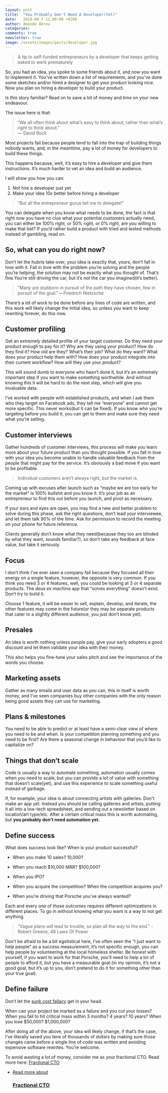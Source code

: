 ```yaml
---
layout: post
title:  "You Probably Don't Need A Developer(Yet)"
date:   2018-09-7 11:00:00 +0200
author: Amando Abreu
categories:
comments: true
newsletter: true
image: /assets/images/posts/developer.jpg
---
```


> A tip to self-funded entrepreneurs by a developer that keeps getting asked to work prematurely

<!--more-->

So, you had an idea, you spoke to some friends about it, and now you want to implement it. You’ve written down a list of requirements, and you’ve done some sketches and/or hired a designer to get your product looking nice. Now you plan on hiring a developer to build your product.

Is this story familiar? Read on to save a lot of money and time on your new endeavour.

The issue here is that:


>“We all often think about what’s easy to think about, rather than what’s right to think about.”   
― David Rock

Most projects fail because people tend to fall into the trap of building things nobody wants, and, in the meantime, pay a lot of money for developers to build these things.

This happens because, well, it’s easy to hire a developer and give them instructions. It’s much harder to vet an idea and build an audience.

I will show you how you can:

1. Not hire a developer just yet
2. Make your idea 10x better before hiring a developer

> “But all the entrepreneur gurus tell me to delegate!”

You can delegate when you know what needs to be done, the fact is that right now you have no clue what your potential customers actually need, you can either be 100% right, or 50% right, or 0% right, are you willing to make that bet? If you’d rather build a product with tried and tested methods instead of gambling, read on.

## So, what can you do right now?

Don’t let the hubris take over, your idea is exactly that, yours, don’t fall in love with it. Fall in love with the problem you’re solving and the people you’re helping, the solution may not be exactly what you thought of. That’s fine.You’re still driving the car, but it’s not the car you imagined(it’s better).

> “Many are stubborn in pursuit of the path they have chosen, few in pursuit of the goal.” — Friedrich Nietzsche

There’s a lot of work to be done before any lines of code are written, and this work will likely change the initial idea, so unless you want to keep rewriting forever, do this now.

## Customer profiling

Get an extremely detailed profile of your target customer. Do they need your product enough to pay for it? Why are they using your product? How do they find it? How old are they? What’s their job? What do they want? What does your product help them with? How does your product integrate into their current workflow? How will they use your product?

This will sound dumb to everyone who hasn’t done it, but it’s an extremely important step if you want to make something worthwhile. And without knowing this it will be hard to do the next step, which will give you invaluable data.

I’ve worked with people with established products, and when I ask them who they target on Facebook ads, they tell me “everyone” and cannot get more specific. This never works(but it can be fixed). If you know who you’re targeting before you build it, you can get to them and make sure they need what you’re selling.

## Customer interviews

Gather hundreds of customer interviews, this process will make you learn more about your future product than you thought possible. If you fall in love with your idea you become unable to handle valuable feedback from the people that might pay for the service. It’s obviously a bad move if you want to be profitable.

> Individual customers aren’t always right, but the market is.

Coming up with excuses after launch such as “maybe we are too early for the market” is 100% bullshit and you know it. It’s your job as an entrepreneur to find this out before you launch, and pivot as necessary.

If your ears and eyes are open, you may find a new and better problem to solve during this phase, ask the right questions, don’t lead your interviewee, and let them talk 90% of the time. Ask for permission to record the meeting on your phone for future reference.

Clients generally don’t know what they need(because they too are blinded by what they want, sounds familiar?), so don’t take any feedback at face value, but take it seriously.

## Focus

I don’t think I’ve ever seen a company fail because they focused all their energy on a single feature, however, the opposite is very common. If you think you need 3 or 4 features, well, you could be looking at 3 or 4 separate products. The _deus ex machina_ app that “solves everything” doesn’t exist. Don’t try to build it.

Choose 1 feature, it will be easier to sell, explain, develop, and iterate, the other features may come in the future(or they may be separate products that cater to a slightly different audience, you just don’t know yet).

## Presales

An idea is worth nothing unless people pay, give your early adopters a good discount and let them validate your idea with their money.

This also helps you fine-tune your sales pitch and see the importance of the words you choose.

## Marketing assets

Gather as many emails and user data as you can, this in itself is worth money, and I’ve seen companies buy other companies with the only reason being good assets they can use for marketing.

## Plans & milestones

You need to be able to predict or at least have a semi-clear view of where you need to be and when. Is your competition planning something and you need to be first? Are there a seasonal change in behaviour that you’d like to capitalize on?

## Things that don’t scale

Code is usually a way to automate something, automation usually comes when you need to scale, but you can provide a lot of value with something that doesn’t scale(yet), and use this experience to scale something useful instead of garbage.

If, for example, your idea is about connecting artists with galleries. Don't make an app yet. Instead you should be calling galleries and artists, putting it all into a low-tech spreadsheet, and sending out a newsletter based on location/art type/etc. After a certain critical mass this is worth automating, but **you probably don't need automation yet.**

## Define success

What does success look like? When is your product successful?

- When you make 10 sales? 10,000?

- When you reach $10,000 MRR? $100,000?

- When you IPO?

- When you acquire the competition? When the competition acquires you?

- When you’re driving that Porsche you’ve always wanted?

Each and every one of those outcomes requires different optimizations in different places. To go in without knowing what you want is a way to not get anything.

> "Vague plans will lead to trouble, so plan all the way to the end." - Robert Greene, 48 Laws Of Power

Don’t be afraid to be a bit egotistical here, I’ve often seen the “I just want to help people” as a success measurement, it‘s not specific enough, you can help people by volunteering at the local homeless shelter. Be honest with yourself, if you want to work for that Porsche, you’ll need to help a lot of people to afford it, but you have a measurable goal.(in my opinion, it’s not a good goal, but it’s up to you, don’t pretend to do it for something other than your true goal).

## Define failure

Don’t let the [sunk cost fallacy](https://youarenotsosmart.com/2011/03/25/the-sunk-cost-fallacy/) get in your head.

When can your project be marked as a failure and you cut your losses? When you fail to hit critical mass within 3 months? 4 years? 10 years? When you lose $50,000? $1,000,000?

After doing all of the above, your idea will likely change, if that’s the case, I’ve literally saved you tens of thousands of dollars by making sure those changes came before a single line of code was written and avoiding expensive software rewrites. You’re welcome.

To avoid wasting a lot of money, consider me as your fractional CTO. Read more here: <a href="/fractional-cto/">Fractional CTO</a>

<ul class="listing">
    <li class="listing__li">
        <a class="listing__link block" href="/fractional-cto/">
            <div class="listing__item">
                <div class="listing__type">Read more about</div>
                <h3 class="listing__title">Fractional CTO</h3>
            </div>
        </a>
    </li>
</ul>
